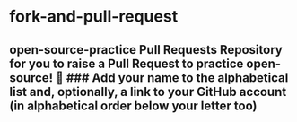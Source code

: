 # fork-and-pull-request
## open-source-practice Pull Requests  Repository for you to raise a Pull Request to **practice** open-source! 🎉  ### Add your name to the alphabetical list and, optionally, a link to your GitHub account (in alphabetical order below your letter too)
